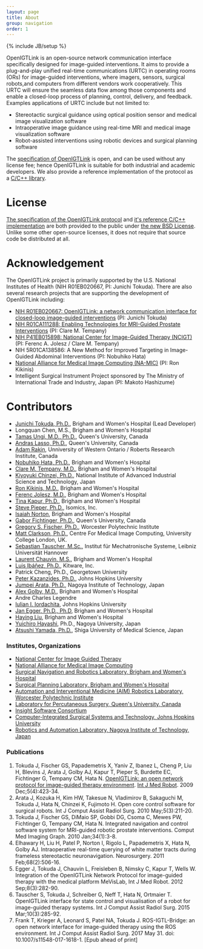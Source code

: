 ```yaml
---
layout: page
title: About
group: navigation
order: 1
---
```

{% include JB/setup %}

OpenIGTLink is an open-source network communication interface specifically
designed for image-guided interventions. It aims to provide a plug-and-play
unified real-time communications (URTC) in operating rooms (ORs) for image-guided
interventions, where imagers, sensors, surgical robots,and computers from
different vendors work cooperatively. This URTC will ensure the seamless data
flow among those components and enable a closed-loop process of planning, control,
delivery, and feedback. Examples applications of URTC include but not limited to:

- Stereotactic surgical guidance using optical position sensor and medical image visualization software
- Intraoperative image guidance using real-time MRI and medical image visualization software
- Robot-assisted interventions using robotic devices and surgical planning software

The [specification of OpenIGTLink](spec) is open, and can be used without any license fee;
hence OpenIGTLink is suitable for both industrial and academic developers. We also provide
a reference implementation of the protocol as a [C/C++ library](sdk).


License
=======

[The specification of the OpenIGTLink protocol](spec) and [it's reference C/C++ implementation](https://github.com/openigtlink/OpenIGTLink.git) are both provided to the public under [the new BSD License](http://www.opensource.org/licenses/BSD-3-Clause). Unlike some other open-source licenses, it does not require that source code be distributed at all.


Acknowledgement
===============

The OpenIGTLink project is primarily supported by the U.S. National Institutes of Health (NIH R01EB020667, PI: Junichi Tokuda).
There are also several research projects that are supporting the development of OpenIGTLink including:

* [NIH R01EB020667: OpenIGTLink: a network communication interface for closed-loop image-guided interventions](http://projectreporter.nih.gov/project_info_details.cfm?aid=8944250&icde=25344808&ddparam=&ddvalue=&ddsub=&cr=1&csb=default&cs=ASC) (PI: Junichi Tokuda)
* [NIH R01CA111288: Enabling Technologies for MRI-Guided Prostate Interventions](http://www.ncigt.org/pages/Collaborations/Enabling_Technologies_for_MRI-Guided_Prostate_Interventions_R01-CA111288) (PI: Clare M. Tempany)
* [NIH P41EB015898: National Center for Image-Guided Therapy (NCIGT)](http://www.ncigt.org/) (PI: Ferenc A. Jolesz / Clare M. Tempany)
* NIH 5R01CA138586: A New Method for Improved Targeting in Image-Guided Abdominal Interventions (PI: Nobuhiko Hata)
* [National Alliance for Medical Image Computing (NA-MIC)](http://www.na-mic.org/) (PI: Ron Kikinis)
* Intelligent Surgical Instrument Project sponsored by The Ministry of International Trade and Industry, Japan (PI: Makoto Hashizume)

Contributors
============

* [Junichi Tokuda, Ph.D.](http://www.spl.harvard.edu/pages/People/tokuda), Brigham and Women's Hospital (Lead Developer)
* Longquan Chen, M.S., Brigham and Women's Hospital
* [Tamas Ungi, M.D., Ph.D.](http://perk.cs.queensu.ca/profiles/ungi), Queen's University, Canada
* [Andras Lasso, Ph.D.](http://perk.cs.queensu.ca/profiles/lasso), Queen's University, Canada
* [Adam Rakin](http://www.imaging.robarts.ca/petergrp/node/113), Unniversity of Western Ontario / Roberts Research Institute, Canada
* [Nobuhiko Hata, Ph.D.](http://www.spl.harvard.edu/pages/People/noby), Brigham and Women's Hospital
* [Clare M. Tempany, M.D.](http://www.spl.harvard.edu/pages/People/ctempany), Brigham and Women's Hospital
* [Kiyoyuki Chinzei, Ph.D.](http://staff.aist.go.jp/k.chinzei/), National Institute of Advanced Industrial Science and Technology, Japan
* [Ron Kikinis, M.D.](http://www.spl.harvard.edu/pages/People/kikinis), Brigham and Women's Hospital
* [Ferenc Jolesz, M.D.](http://www.spl.harvard.edu/pages/People/jolesz), Brigham and Women's Hospital
* [Tina Kapur, Ph.D.](http://www.spl.harvard.edu/pages/People/tkapur), Brigham and Women's Hospital
* [Steve Pieper, Ph.D.](http://www.spl.harvard.edu/pages/People/pieper), Isomics, Inc.
* [Isaiah Norton](http://golbylab.bwh.harvard.edu/people/nortonIsaiah.html), Brigham and Women's Hospital
* [Gabor Fichtinger, Ph.D.](http://research.cs.queensu.ca/~gabor/), Queen's University, Canada
* [Gregory S. Fischer, Ph.D.](http://aimlab.wpi.edu/people/Gregory_Fischer), Worcester Polytechnic Institute
* [Matt Clarkson, Ph.D.](http://cmic.cs.ucl.ac.uk/), Centre For Medical Image Computing, University College London, UK.
* [Sebastian Tauscher, M.Sc.](http://www.imes.uni-hannover.de/11.html?&L=1&tx_tkinstpersonen_pi1%5Balias%5D=tauscher&cHash=87be8789251f292d9707429a8782d013), Institut f&uuml;r Mechatronische Systeme, Leibniz Universit&auml;t Hannover
* [Laurent Chauvin, M.S.](http://www.spl.harvard.edu/pages/People/lchauvin), Brigham and Women's Hospital
* [Luis Ib&aacute;&ntilde;ez, Ph.D.](http://www.kitware.com/profile/team/ibanez.html), Kitware, Inc.
* Patrick Cheng, Ph.D., Georgetown University
* [Peter Kazanzides, Ph.D.](http://eng.jhu.edu/wse/systems-institute/page/peter-kazanzides), Johns Hopkins University
* [Jumpei Arata, Ph.D.](http://arata.web.nitech.ac.jp/index.html), Nagoya Institute of Technology, Japan
* [Alex Golby, M.D.](http://golbylab.bwh.harvard.edu/people/golbyAlexandra.html), Brigham and Women's Hospital
* Andre Charles Legendre
* [Iulian I. Iordachita](https://www.lcsr.jhu.edu/User:Iiordachita/CV), Johns Hopkins University
* [Jan Egger, Ph.D., Ph.D](http://www.spl.harvard.edu/pages/People/egger), Brigham and Women's Hospital
* [Haying Liu](http://www.spl.harvard.edu/pages/People/hliu), Brigham and Women's Hospital
* [Yuichiro Hayashi](http://www.spl.harvard.edu/pages/People/yhayashi), Ph.D., Nagoya University, Japan
* [Atsushi Yamada, Ph.D.](http://www.spl.harvard.edu/pages/People/ayamada), Shiga University of Medical Science, Japan

### Institutes, Organizations
* [National Center for Image Guided Therapy](http://ncigt.org)
* [National Alliance for Medical Image Computing](http://na-mic.org)
* [Surgical Navigation and Robotics Laboratory, Brigham and Women's Hospital](http://snr.spl.harvard.edu)
* [Surgical Planning Laboratory, Brigham and Women's Hospital](http://www.spl.harvard.edu)
* [Automation and Interventional Medicine (AIM) Robotics Laboratory, Worcester Polytechnic Institute](http://aimlab.wpi.edu)
* [Laboratory for Percutaneous Surgery, Queen's University, Canada](http://perk.cs.queensu.ca)
* [Insight Software Consortium](http://www.insightsoftwareconsortium.org/)
* [Computer-Integrated Surgical Systems and Technology, Johns Hopkins University](http://www.cisst.org/)
* [Robotics and Automation Laboratory, Nagoya Institute of Technology, Japan](http://ral.web.nitech.ac.jp/members.html)

### Publications
1. Tokuda J, Fischer GS, Papademetris X, Yaniv Z, Ibanez L, Cheng P, Liu H, Blevins J, Arata J, Golby AJ, Kapur T, Pieper S, Burdette EC, Fichtinger G, Tempany CM, Hata N. [OpenIGTLink: an open network protocol for image-guided therapy environment](http://www.spl.harvard.edu/publications/item/view/1709). [Int J Med Robot](http://www3.interscience.wiley.com/journal/112094293/home). 2009 Dec;5(4):423-34.
1. Arata J, Kozuka H, Kim HW, Takesue N, Vladimirov B, Sakaguchi M, Tokuda J, Hata N, Chinzei K, Fujimoto H. Open core control software for surgical robots. Int J Comput Assist Radiol Surg. 2010 May;5(3):211-20.
1. Tokuda J, Fischer GS, DiMaio SP, Gobbi DG, Csoma C, Mewes PW, Fichtinger G, Tempany CM, Hata N. Integrated navigation and control software system for MRI-guided robotic prostate interventions. Comput Med Imaging Graph. 2010 Jan;34(1):3-8.
1. Elhawary H, Liu H, Patel P, Norton I, Rigolo L, Papademetris X, Hata N, Golby AJ. Intraoperative real-time querying of white matter tracts during frameless stereotactic neuronavigation. Neurosurgery. 2011 Feb;68(2):506-16.
1. Egger J, Tokuda J, Chauvin L, Freisleben B, Nimsky C, Kapur T, Wells W. Integration of the OpenIGTLink Network Protocol for image-guided therapy with the medical platform MeVisLab, Int J Med Robot. 2012 Sep;8(3):282-90. 
1. Tauscher S, Tokuda J, Schreiber G, Neff T, Hata N, Ortmaier T. OpenIGTLink interface for state control and visualisation of a robot for image-guided therapy systems. Int J Comput Assist Radiol Surg. 2015 Mar;10(3):285-92.
1. Frank T, Krieger A, Leonard S, Patel NA, Tokuda J. ROS-IGTL-Bridge: an open network interface for image-guided therapy using the ROS environment. Int J Comput Assist Radiol Surg. 2017 May 31. doi: 10.1007/s11548-017-1618-1. [Epub
ahead of print]


